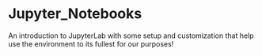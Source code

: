# Jupyter_Notebooks
An introduction to JupyterLab with some setup and customization that help use the environment to its fullest for our purposes!
